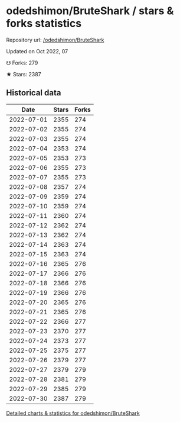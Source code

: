 # odedshimon/BruteShark / stars & forks statistics

Repository url: [/odedshimon/BruteShark](https://github.com/odedshimon/BruteShark)

Updated on Oct 2022, 07

☋ Forks: 279

★ Stars: 2387

## Historical data
| Date | Stars | Forks |
|------|-------|-------|
| 2022-07-01 | 2355 | 274 | 
| 2022-07-02 | 2355 | 274 | 
| 2022-07-03 | 2355 | 274 | 
| 2022-07-04 | 2353 | 274 | 
| 2022-07-05 | 2353 | 273 | 
| 2022-07-06 | 2355 | 273 | 
| 2022-07-07 | 2355 | 273 | 
| 2022-07-08 | 2357 | 274 | 
| 2022-07-09 | 2359 | 274 | 
| 2022-07-10 | 2359 | 274 | 
| 2022-07-11 | 2360 | 274 | 
| 2022-07-12 | 2362 | 274 | 
| 2022-07-13 | 2362 | 274 | 
| 2022-07-14 | 2363 | 274 | 
| 2022-07-15 | 2363 | 274 | 
| 2022-07-16 | 2365 | 276 | 
| 2022-07-17 | 2366 | 276 | 
| 2022-07-18 | 2366 | 276 | 
| 2022-07-19 | 2366 | 276 | 
| 2022-07-20 | 2365 | 276 | 
| 2022-07-21 | 2365 | 276 | 
| 2022-07-22 | 2366 | 277 | 
| 2022-07-23 | 2370 | 277 | 
| 2022-07-24 | 2373 | 277 | 
| 2022-07-25 | 2375 | 277 | 
| 2022-07-26 | 2379 | 277 | 
| 2022-07-27 | 2379 | 279 | 
| 2022-07-28 | 2381 | 279 | 
| 2022-07-29 | 2385 | 279 | 
| 2022-07-30 | 2387 | 279 | 


[Detailed charts & statistics for odedshimon/BruteShark](https://reviewgithub.com/rep/odedshimon/BruteShark)
